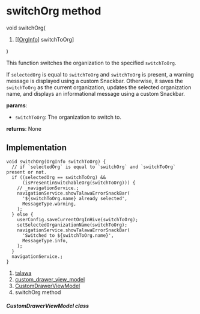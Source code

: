 
<div>

# switchOrg method

</div>


void switchOrg(

1.  [[[OrgInfo](../../models_organization_org_info/OrgInfo-class.html)]
    switchToOrg]

)



This function switches the organization to the specified `switchToOrg`.

If `selectedOrg` is equal to `switchToOrg` and `switchToOrg` is present,
a warning message is displayed using a custom Snackbar. Otherwise, it
saves the `switchToOrg` as the current organization, updates the
selected organization name, and displays an informational message using
a custom Snackbar.

**params**:

-   `switchToOrg`: The organization to switch to.

**returns**: None



## Implementation

``` language-dart
void switchOrg(OrgInfo switchToOrg) {
  // if `selectedOrg` is equal to `switchOrg` and `switchToOrg` present or not.
  if ((selectedOrg == switchToOrg) &&
      (isPresentinSwitchableOrg(switchToOrg))) {
    // _navigationService.;
    navigationService.showTalawaErrorSnackBar(
      '${switchToOrg.name} already selected',
      MessageType.warning,
    );
  } else {
    userConfig.saveCurrentOrgInHive(switchToOrg);
    setSelectedOrganizationName(switchToOrg);
    navigationService.showTalawaErrorSnackBar(
      'Switched to ${switchToOrg.name}',
      MessageType.info,
    );
  }
  navigationService.;
}
```







1.  [talawa](../../index.html)
2.  [custom_drawer_view_model](../../view_model_widgets_view_models_custom_drawer_view_model/)
3.  [CustomDrawerViewModel](../../view_model_widgets_view_models_custom_drawer_view_model/CustomDrawerViewModel-class.html)
4.  switchOrg method

##### CustomDrawerViewModel class







